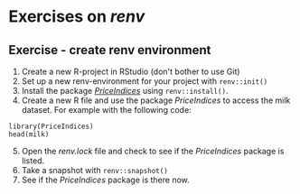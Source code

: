 # Exercises on *renv*

## Exercise - create renv environment

1.  Create a new R-project in RStudio (don't bother to use Git)
2.  Set up a new renv-environment for your project with `renv::init()`
3.  Install the package [*PriceIndices*](https://cran.r-project.org/web/packages/PriceIndices/index.html) using `renv::install()`. 
4.  Create a new R file and use the package *PriceIndices* to access the milk dataset. For example with the following code:

```
library(PriceIndices)
head(milk)
```

5.  Open the *renv.lock* file and check to see if the *PriceIndices* package is listed.
6.  Take a snapshot with `renv::snapshot()`
7.  See if the *PriceIndices* package is there now.
